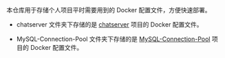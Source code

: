 本仓库用于存储个人项目平时需要用到的 Docker 配置文件，方便快速部署。

- chatserver 文件夹下存储的是 [chatserver](https://github.com/Corner430/chatserver) 项目的 Docker 配置文件。

- MySQL-Connection-Pool 文件夹下存储的是 [MySQL-Connection-Pool](https://github.com/Corner430/MySQL-Connection-Pool) 项目的 Docker 配置文件。